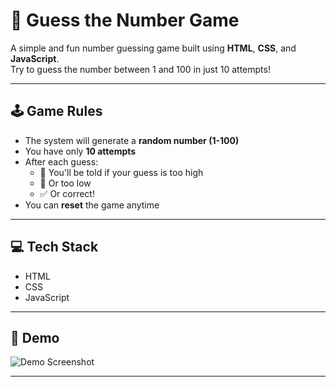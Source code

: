 # 🎯 Guess the Number Game

A simple and fun number guessing game built using **HTML**, **CSS**, and **JavaScript**.  
Try to guess the number between 1 and 100 in just 10 attempts!

---

## 🕹️ Game Rules

- The system will generate a **random number (1-100)**
- You have only **10 attempts**
- After each guess:
  - 🔼 You'll be told if your guess is too high
  - 🔽 Or too low
  - ✅ Or correct!
- You can **reset** the game anytime

---

## 💻 Tech Stack

- HTML
- CSS
- JavaScript

---

## 📸 Demo

![Demo Screenshot](<img width="1912" height="896" alt="demo png" src="https://github.com/user-attachments/assets/2b71f3f7-540b-4754-8b5e-24b8b4bc970f" />
)

---

